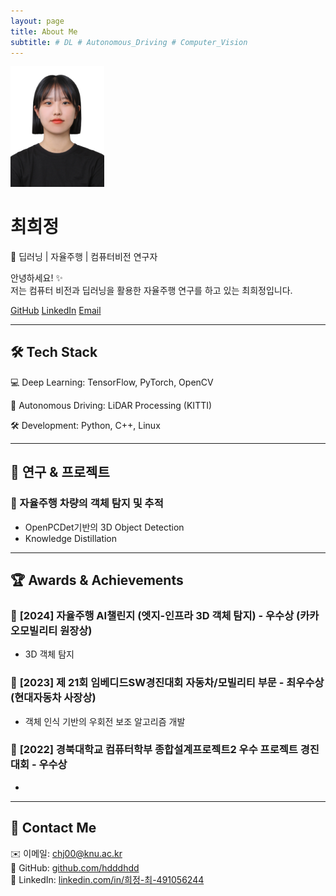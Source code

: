 ```yaml
---
layout: page
title: About Me
subtitle: # DL # Autonomous_Driving # Computer_Vision
---
```


<div class="about-container text-center">
  <!-- 프로필 이미지 -->
  <img src="/assets/img/profile_real.jpg" alt="Profile Image" class="profile-img" width="150">

  <!-- 기본 정보 -->
  <h1>최희정</h1>
  <p class="subtitle">🚀 딥러닝 | 자율주행 | 컴퓨터비전 연구자</p>

  <!-- 소개 글 -->
  <p class="about-text">
    안녕하세요! ✨<br>
    저는 컴퓨터 비전과 딥러닝을 활용한 자율주행 연구를 하고 있는 최희정입니다.<br>
  </p>

  <!-- SNS & 연락처 -->
  <div class="social-links">
    <a href="https://github.com/hdddhdd" target="_blank" class="btn btn-dark">GitHub</a>
    <a href="https://www.linkedin.com/in/%ED%9D%AC%EC%A0%95-%EC%B5%9C-491056244/" target="_blank" class="btn btn-primary">LinkedIn</a>
    <a href="mailto:chj00@knu.ac.kr" class="btn btn-secondary">Email</a>
  </div>
</div>

---

## 🛠 Tech Stack
💻 Deep Learning: TensorFlow, PyTorch, OpenCV  

🚗 Autonomous Driving: LiDAR Processing (KITTI)

🛠 Development: Python, C++, Linux  

---

## 🎯 연구 & 프로젝트
### 🔹 자율주행 차량의 객체 탐지 및 추적
- OpenPCDet기반의 3D Object Detection
- Knowledge Distillation

---

## 🏆 Awards & Achievements
### 🔹 **[2024] 자율주행 AI챌린지 (엣지-인프라 3D 객체 탐지) - 우수상 (카카오모빌리티 원장상)**
- 3D 객체 탐지

### 🔹 **[2023] 제 21회 임베디드SW경진대회 자동차/모빌리티 부문 - 최우수상 (현대자동차 사장상)**
- 객체 인식 기반의 우회전 보조 알고리즘 개발

### 🔹 **[2022] 경북대학교 컴퓨터학부 종합설계프로젝트2 우수 프로젝트 경진대회 - 우수상**
- 

---

## 📩 Contact Me
✉️ 이메일: chj00@knu.ac.kr  
📍 GitHub: [github.com/hdddhdd](https://github.com/hdddhdd)  
💼 LinkedIn: [linkedin.com/in/희정-최-491056244](https://linkedin.com/in/희정-최-491056244/)  
